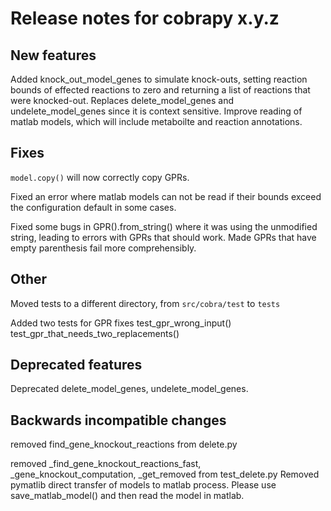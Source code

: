 # Release notes for cobrapy x.y.z

## New features

Added knock_out_model_genes to simulate knock-outs, setting
reaction bounds of effected reactions to zero and returning a list
of reactions that were knocked-out. Replaces delete_model_genes and undelete_model_genes
since it is context sensitive.
Improve reading of matlab models, which will include metaboilte
and reaction annotations.

## Fixes

`model.copy()` will now correctly copy GPRs.

Fixed an error where matlab models can not be read if their bounds exceed the configuration
default in some cases.

Fixed some bugs in GPR().from_string() where it was using the unmodified string, 
leading to errors with GPRs that should work. Made GPRs that have empty parenthesis 
fail more comprehensibly.

## Other

Moved tests to a different directory, from `src/cobra/test` 
to `tests`

Added two tests for GPR fixes
test_gpr_wrong_input()
test_gpr_that_needs_two_replacements()

## Deprecated features

Deprecated delete_model_genes, undelete_model_genes.

## Backwards incompatible changes

removed find_gene_knockout_reactions from delete.py

removed _find_gene_knockout_reactions_fast, 
_gene_knockout_computation, _get_removed 
from test_delete.py
Removed pymatlib direct transfer of models to matlab process. 
Please use save_matlab_model() and then read the model in matlab.

